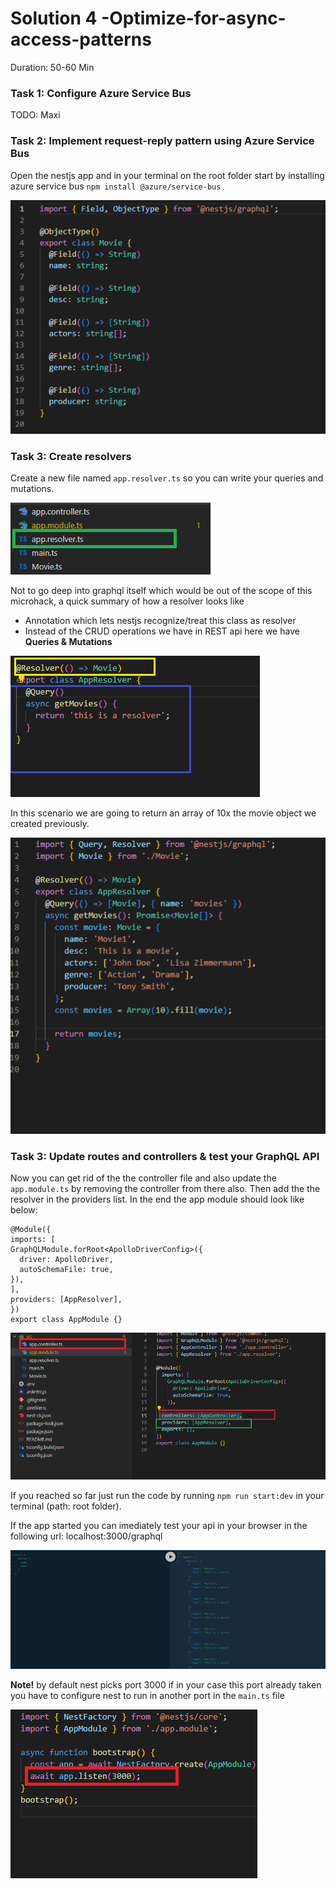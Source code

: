 # Solution 4 -Optimize-for-async-access-patterns

Duration: 50-60 Min

### Task 1: Configure Azure Service Bus

TODO: Maxi


### Task 2: Implement request-reply pattern using Azure Service Bus

Open the nestjs app and in your terminal on the root folder start by installing azure service bus `npm install @azure/service-bus`
    
    
    
    
 ![image](../images/solution3/img3.png)


### Task 3: Create resolvers

Create a new file named `app.resolver.ts` so you can write your queries and mutations.

 ![image](../images/solution3/img4.png)
 
 
 Not to go deep into graphql itself which would be out of the scope of this microhack, a quick summary of how a resolver looks like
 - Annotation which lets nestjs recognize/treat this class as resolver
 - Instead of the CRUD operations we have in REST api here we have **Queries & Mutations**

 ![image](../images/solution3/img5.png)
 
 
 In this scenario we are going to return an array of 10x the movie object we created previously.
 
 ![image](../images/solution3/img6.png)



### Task 3: Update routes and controllers & test your GraphQL API

Now you can get rid of the the controller file and also update the `app.module.ts` by removing the controller from there also.
Then add the the resolver in the providers list. In the end the app module should look like below:

    @Module({
    imports: [
    GraphQLModule.forRoot<ApolloDriverConfig>({
      driver: ApolloDriver,
      autoSchemaFile: true,
    }),
    ],
    providers: [AppResolver],
    })
    export class AppModule {} 

 ![image](../images/solution3/img9.png)

If you reached so far just run the code by running `npm run start:dev` in your terminal (path: root folder).

If the app started you can imediately test your api in your browser in the following url: localhost:3000/graphql

 ![image](../images/solution3/img7.png)

**Note!** by default nest picks port 3000 if in your case this port already taken you have to configure nest to run in another port in the `main.ts` file

 ![image](../images/solution3/img8.png)


